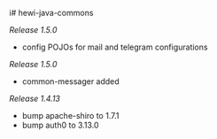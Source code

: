 i# hewi-java-commons

_Release 1.5.0_

* config POJOs for mail and telegram configurations


_Release 1.5.0_

* common-messager added


_Release 1.4.13_

* bump apache-shiro to 1.7.1
* bump auth0 to 3.13.0